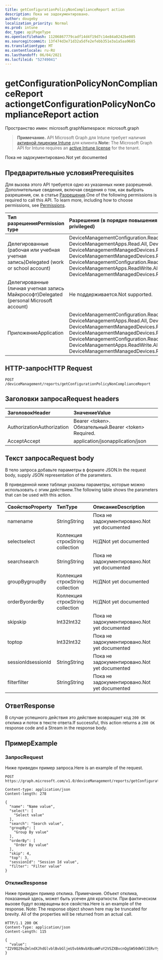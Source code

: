 ```yaml
---
title: getConfigurationPolicyNonComplianceReport action
description: Пока не задокументировано.
author: dougeby
localization_priority: Normal
ms.prod: intune
doc_type: apiPageType
ms.openlocfilehash: 11206867779cadf14d4f19d7c14e84a0242be085
ms.sourcegitcommit: 13f474d3e71d32a5dfe2efebb351e3a1a5aa9685
ms.translationtype: MT
ms.contentlocale: ru-RU
ms.lasthandoff: 06/04/2021
ms.locfileid: "52749041"
---
```

# <a name="getconfigurationpolicynoncompliancereport-action"></a><span data-ttu-id="302fe-103">getConfigurationPolicyNonComplianceReport action</span><span class="sxs-lookup"><span data-stu-id="302fe-103">getConfigurationPolicyNonComplianceReport action</span></span>

<span data-ttu-id="302fe-104">Пространство имен: microsoft.graph</span><span class="sxs-lookup"><span data-stu-id="302fe-104">Namespace: microsoft.graph</span></span>

> <span data-ttu-id="302fe-105">**Примечание.** API Microsoft Graph для Intune требует наличия [активной лицензии Intune](https://go.microsoft.com/fwlink/?linkid=839381) для клиента.</span><span class="sxs-lookup"><span data-stu-id="302fe-105">**Note:** The Microsoft Graph API for Intune requires an [active Intune license](https://go.microsoft.com/fwlink/?linkid=839381) for the tenant.</span></span>

<span data-ttu-id="302fe-106">Пока не задокументировано.</span><span class="sxs-lookup"><span data-stu-id="302fe-106">Not yet documented</span></span>

## <a name="prerequisites"></a><span data-ttu-id="302fe-107">Предварительные условия</span><span class="sxs-lookup"><span data-stu-id="302fe-107">Prerequisites</span></span>
<span data-ttu-id="302fe-p101">Для вызова этого API требуется одно из указанных ниже разрешений. Дополнительные сведения, включая сведения о том, как выбрать разрешения, см. в статье [Разрешения](/graph/permissions-reference).</span><span class="sxs-lookup"><span data-stu-id="302fe-p101">One of the following permissions is required to call this API. To learn more, including how to choose permissions, see [Permissions](/graph/permissions-reference).</span></span>

|<span data-ttu-id="302fe-110">Тип разрешения</span><span class="sxs-lookup"><span data-stu-id="302fe-110">Permission type</span></span>|<span data-ttu-id="302fe-111">Разрешения (в порядке повышения привилегий)</span><span class="sxs-lookup"><span data-stu-id="302fe-111">Permissions (from least to most privileged)</span></span>|
|:---|:---|
|<span data-ttu-id="302fe-112">Делегированные (рабочая или учебная учетная запись)</span><span class="sxs-lookup"><span data-stu-id="302fe-112">Delegated (work or school account)</span></span>|<span data-ttu-id="302fe-113">DeviceManagementConfiguration.Read.All, DeviceManagementConfiguration.ReadWrite.All, DeviceManagementApps.Read.All, DeviceManagementApps.ReadWrite.All, DeviceManagementManagedDevices.Read.All, DeviceManagementManagedDevices.ReadWrite.All</span><span class="sxs-lookup"><span data-stu-id="302fe-113">DeviceManagementConfiguration.Read.All, DeviceManagementConfiguration.ReadWrite.All, DeviceManagementApps.Read.All, DeviceManagementApps.ReadWrite.All, DeviceManagementManagedDevices.Read.All, DeviceManagementManagedDevices.ReadWrite.All</span></span>|
|<span data-ttu-id="302fe-114">Делегированные (личная учетная запись Майкрософт)</span><span class="sxs-lookup"><span data-stu-id="302fe-114">Delegated (personal Microsoft account)</span></span>|<span data-ttu-id="302fe-115">Не поддерживается.</span><span class="sxs-lookup"><span data-stu-id="302fe-115">Not supported.</span></span>|
|<span data-ttu-id="302fe-116">Приложение</span><span class="sxs-lookup"><span data-stu-id="302fe-116">Application</span></span>|<span data-ttu-id="302fe-117">DeviceManagementConfiguration.Read.All, DeviceManagementConfiguration.ReadWrite.All, DeviceManagementApps.Read.All, DeviceManagementApps.ReadWrite.All, DeviceManagementManagedDevices.Read.All, DeviceManagementManagedDevices.ReadWrite.All</span><span class="sxs-lookup"><span data-stu-id="302fe-117">DeviceManagementConfiguration.Read.All, DeviceManagementConfiguration.ReadWrite.All, DeviceManagementApps.Read.All, DeviceManagementApps.ReadWrite.All, DeviceManagementManagedDevices.Read.All, DeviceManagementManagedDevices.ReadWrite.All</span></span>|

## <a name="http-request"></a><span data-ttu-id="302fe-118">HTTP-запрос</span><span class="sxs-lookup"><span data-stu-id="302fe-118">HTTP Request</span></span>
<!-- {
  "blockType": "ignored"
}
-->
``` http
POST /deviceManagement/reports/getConfigurationPolicyNonComplianceReport
```

## <a name="request-headers"></a><span data-ttu-id="302fe-119">Заголовки запроса</span><span class="sxs-lookup"><span data-stu-id="302fe-119">Request headers</span></span>
|<span data-ttu-id="302fe-120">Заголовок</span><span class="sxs-lookup"><span data-stu-id="302fe-120">Header</span></span>|<span data-ttu-id="302fe-121">Значение</span><span class="sxs-lookup"><span data-stu-id="302fe-121">Value</span></span>|
|:---|:---|
|<span data-ttu-id="302fe-122">Authorization</span><span class="sxs-lookup"><span data-stu-id="302fe-122">Authorization</span></span>|<span data-ttu-id="302fe-123">Bearer &lt;token&gt;. Обязательный.</span><span class="sxs-lookup"><span data-stu-id="302fe-123">Bearer &lt;token&gt; Required.</span></span>|
|<span data-ttu-id="302fe-124">Accept</span><span class="sxs-lookup"><span data-stu-id="302fe-124">Accept</span></span>|<span data-ttu-id="302fe-125">application/json</span><span class="sxs-lookup"><span data-stu-id="302fe-125">application/json</span></span>|

## <a name="request-body"></a><span data-ttu-id="302fe-126">Текст запроса</span><span class="sxs-lookup"><span data-stu-id="302fe-126">Request body</span></span>
<span data-ttu-id="302fe-127">В тело запроса добавьте параметры в формате JSON.</span><span class="sxs-lookup"><span data-stu-id="302fe-127">In the request body, supply JSON representation of the parameters.</span></span>

<span data-ttu-id="302fe-128">В приведенной ниже таблице указаны параметры, которые можно использовать с этим действием.</span><span class="sxs-lookup"><span data-stu-id="302fe-128">The following table shows the parameters that can be used with this action.</span></span>

|<span data-ttu-id="302fe-129">Свойство</span><span class="sxs-lookup"><span data-stu-id="302fe-129">Property</span></span>|<span data-ttu-id="302fe-130">Тип</span><span class="sxs-lookup"><span data-stu-id="302fe-130">Type</span></span>|<span data-ttu-id="302fe-131">Описание</span><span class="sxs-lookup"><span data-stu-id="302fe-131">Description</span></span>|
|:---|:---|:---|
|<span data-ttu-id="302fe-132">name</span><span class="sxs-lookup"><span data-stu-id="302fe-132">name</span></span>|<span data-ttu-id="302fe-133">String</span><span class="sxs-lookup"><span data-stu-id="302fe-133">String</span></span>|<span data-ttu-id="302fe-134">Пока не задокументировано.</span><span class="sxs-lookup"><span data-stu-id="302fe-134">Not yet documented</span></span>|
|<span data-ttu-id="302fe-135">select</span><span class="sxs-lookup"><span data-stu-id="302fe-135">select</span></span>|<span data-ttu-id="302fe-136">Коллекция строк</span><span class="sxs-lookup"><span data-stu-id="302fe-136">String collection</span></span>|<span data-ttu-id="302fe-137">Н/Д</span><span class="sxs-lookup"><span data-stu-id="302fe-137">Not yet documented</span></span>|
|<span data-ttu-id="302fe-138">search</span><span class="sxs-lookup"><span data-stu-id="302fe-138">search</span></span>|<span data-ttu-id="302fe-139">String</span><span class="sxs-lookup"><span data-stu-id="302fe-139">String</span></span>|<span data-ttu-id="302fe-140">Пока не задокументировано.</span><span class="sxs-lookup"><span data-stu-id="302fe-140">Not yet documented</span></span>|
|<span data-ttu-id="302fe-141">groupBy</span><span class="sxs-lookup"><span data-stu-id="302fe-141">groupBy</span></span>|<span data-ttu-id="302fe-142">Коллекция строк</span><span class="sxs-lookup"><span data-stu-id="302fe-142">String collection</span></span>|<span data-ttu-id="302fe-143">Н/Д</span><span class="sxs-lookup"><span data-stu-id="302fe-143">Not yet documented</span></span>|
|<span data-ttu-id="302fe-144">orderBy</span><span class="sxs-lookup"><span data-stu-id="302fe-144">orderBy</span></span>|<span data-ttu-id="302fe-145">Коллекция строк</span><span class="sxs-lookup"><span data-stu-id="302fe-145">String collection</span></span>|<span data-ttu-id="302fe-146">Н/Д</span><span class="sxs-lookup"><span data-stu-id="302fe-146">Not yet documented</span></span>|
|<span data-ttu-id="302fe-147">skip</span><span class="sxs-lookup"><span data-stu-id="302fe-147">skip</span></span>|<span data-ttu-id="302fe-148">Int32</span><span class="sxs-lookup"><span data-stu-id="302fe-148">Int32</span></span>|<span data-ttu-id="302fe-149">Пока не задокументировано.</span><span class="sxs-lookup"><span data-stu-id="302fe-149">Not yet documented</span></span>|
|<span data-ttu-id="302fe-150">top</span><span class="sxs-lookup"><span data-stu-id="302fe-150">top</span></span>|<span data-ttu-id="302fe-151">Int32</span><span class="sxs-lookup"><span data-stu-id="302fe-151">Int32</span></span>|<span data-ttu-id="302fe-152">Пока не задокументировано.</span><span class="sxs-lookup"><span data-stu-id="302fe-152">Not yet documented</span></span>|
|<span data-ttu-id="302fe-153">sessionId</span><span class="sxs-lookup"><span data-stu-id="302fe-153">sessionId</span></span>|<span data-ttu-id="302fe-154">String</span><span class="sxs-lookup"><span data-stu-id="302fe-154">String</span></span>|<span data-ttu-id="302fe-155">Пока не задокументировано.</span><span class="sxs-lookup"><span data-stu-id="302fe-155">Not yet documented</span></span>|
|<span data-ttu-id="302fe-156">filter</span><span class="sxs-lookup"><span data-stu-id="302fe-156">filter</span></span>|<span data-ttu-id="302fe-157">String</span><span class="sxs-lookup"><span data-stu-id="302fe-157">String</span></span>|<span data-ttu-id="302fe-158">Пока не задокументировано.</span><span class="sxs-lookup"><span data-stu-id="302fe-158">Not yet documented</span></span>|



## <a name="response"></a><span data-ttu-id="302fe-159">Ответ</span><span class="sxs-lookup"><span data-stu-id="302fe-159">Response</span></span>
<span data-ttu-id="302fe-160">В случае успешного действия это действие возвращает код `200 OK` отклика и поток в тексте ответа.</span><span class="sxs-lookup"><span data-stu-id="302fe-160">If successful, this action returns a `200 OK` response code and a Stream in the response body.</span></span>

## <a name="example"></a><span data-ttu-id="302fe-161">Пример</span><span class="sxs-lookup"><span data-stu-id="302fe-161">Example</span></span>

### <a name="request"></a><span data-ttu-id="302fe-162">Запрос</span><span class="sxs-lookup"><span data-stu-id="302fe-162">Request</span></span>
<span data-ttu-id="302fe-163">Ниже приведен пример запроса.</span><span class="sxs-lookup"><span data-stu-id="302fe-163">Here is an example of the request.</span></span>
``` http
POST https://graph.microsoft.com/v1.0/deviceManagement/reports/getConfigurationPolicyNonComplianceReport

Content-type: application/json
Content-length: 278

{
  "name": "Name value",
  "select": [
    "Select value"
  ],
  "search": "Search value",
  "groupBy": [
    "Group By value"
  ],
  "orderBy": [
    "Order By value"
  ],
  "skip": 4,
  "top": 3,
  "sessionId": "Session Id value",
  "filter": "Filter value"
}
```

### <a name="response"></a><span data-ttu-id="302fe-164">Отклик</span><span class="sxs-lookup"><span data-stu-id="302fe-164">Response</span></span>
<span data-ttu-id="302fe-p102">Ниже приведен пример отклика. Примечание. Объект отклика, показанный здесь, может быть усечен для краткости. При фактическом вызове будут возвращены все свойства.</span><span class="sxs-lookup"><span data-stu-id="302fe-p102">Here is an example of the response. Note: The response object shown here may be truncated for brevity. All of the properties will be returned from an actual call.</span></span>
``` http
HTTP/1.1 200 OK
Content-Type: application/json
Content-Length: 115

{
  "value": "Z2V0Q29uZmlndXJhdGlvblBvbGljeU5vbkNvbXBsaWFuY2VSZXBvcnQgSW50dW5lIERvYyBTYW1wbGUgLTE2MTk2MDUzMTI="
}
```




